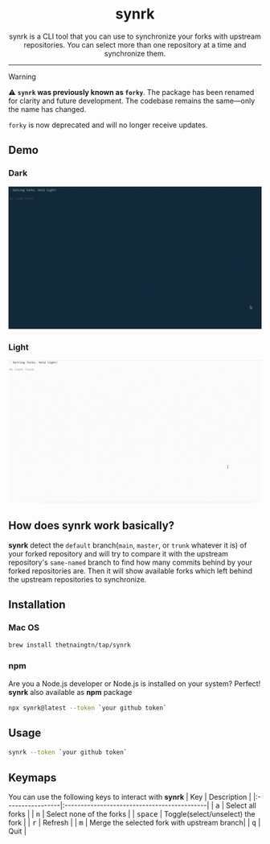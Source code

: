 <h1 align="center">
    synrk
</h1>
<p align="center">
    synrk is a CLI tool that you can use to synchronize your forks with upstream repositories. You can select more than one repository at a time and synchronize them.
</p>

----



>[!warning]
> ⚠️ **`synrk` was previously known as `forky`**. The package has been renamed for clarity and future development. The codebase remains the same—only the name has changed.  
>  
> `forky` is now deprecated and will no longer receive updates.



## Demo
### Dark
![forky-dark](./forky-dark.gif)
### Light
![forky-light](./forky-light.gif)
## How does synrk work basically?
**synrk** detect the `default` branch(`main`, `master`, or `trunk` whatever it is) of your forked repository and will try to compare it with the upstream repository's `same-named` branch to find how many commits behind by your forked repositories are. Then it will show available forks which left behind the upstream repositories to synchronize.
## Installation
### Mac OS
```sh
brew install thetnaingtn/tap/synrk
```
### npm
Are you a Node.js developer or Node.js is installed on your system? Perfect! **synrk** also available as **npm** package
```sh
npx synrk@latest --token `your github token`
```

## Usage
```sh
synrk --token `your github token`
```
## Keymaps
You can use the following keys to interact with **synrk**
| Key              | Description                                 |
|:-----------------|:--------------------------------------------|
| <kbd>a</kbd>     | Select all forks                            |
| <kbd>n</kbd>     | Select none of the forks                    |
| <kbd>space</kbd> | Toggle(select/unselect) the fork            |
| <kbd>r</kbd>     | Refresh                                     |
| <kbd>m</kbd>     | Merge the selected fork with upstream branch|
| <kbd>q</kbd>     | Quit                                        |
